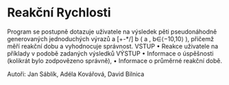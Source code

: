 # Reakční Rychlosti
Program se postupně dotazuje uživatele na výsledek pěti pseudonáhodně generovaných
jednoduchých výrazů a [+-*/] b ( a , b∈⟨−10,10⟩ ), přičemž měří reakční dobu a
vyhodnocuje správnost.
VSTUP
• Reakce uživatele na příklady v podobě zadaných výsledků
VÝSTUP
• Informace o úspěšnosti (kolikrát bylo zodpovězeno správně),
• Informace o průměrné reakční době.

 Autoři: Jan Sáblík, Adéla Kovářová, David Bilnica
